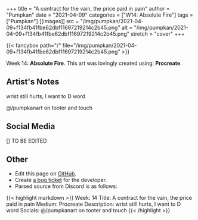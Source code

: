 +++
title =       "A contract for the vain, the price paid in pain"
author =      "Pumpkan"
date =        "2021-04-09"
categories =  ["W14: Absolute Fire"]
tags =        ["Pumpkan"]
[[images]]
                      src = "/img/pumpkan/2021-04-09+f134fb41fbe62dbf11697219214c2b45.png"
                      alt = "/img/pumpkan/2021-04-09+f134fb41fbe62dbf11697219214c2b45.png"
                      stretch = "cover"
+++


{{< fancybox path="/" file="/img/pumpkan/2021-04-09+f134fb41fbe62dbf11697219214c2b45.png" >}}


Week 14: **Absolute Fire**. This art was lovingly created using: **Procreate**.

## Artist's Notes

wrist still hurts, I want to D word 

@/pumpkanart on tooter and touch

## Social Media

[] TO BE EDITED

## Other

- Edit this page on [GitHub](https://github.com/teaminkling/web-refresh/edit/main/blog/content/blog/pumpkan-week-14-9ae5.md).
- Create [a bug ticket](https://github.com/teaminkling/web-refresh/issues/new?assignees=&labels=bug&template=problem-report.md&title=) for the developer.
- Parsed source from Discord is as follows:

{{< highlight markdown >}}
Week: 14
Title: A contract for the vain, the price paid in pain 
Medium: Procreate 
Description: wrist still hurts, I want to D word 
Socials: @/pumpkanart on tooter and touch
{{< /highlight >}}